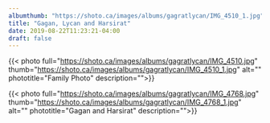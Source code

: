 ```yaml
---
albumthumb: "https://shoto.ca/images/albums/gagratlycan/IMG_4510_1.jpg"
title: "Gagan, Lycan and Harsirat"
date: 2019-08-22T11:23:21-04:00
draft: false
---
```



{{< photo full="https://shoto.ca/images/albums/gagratlycan/IMG_4510.jpg" thumb="https://shoto.ca/images/albums/gagratlycan/IMG_4510_1.jpg" alt="" phototitle="Family Photo" description="">}}

{{< photo full="https://shoto.ca/images/albums/gagratlycan/IMG_4768.jpg" thumb="https://shoto.ca/images/albums/gagratlycan/IMG_4768_1.jpg" alt="" phototitle="Gagan and Harsirat" description="">}}